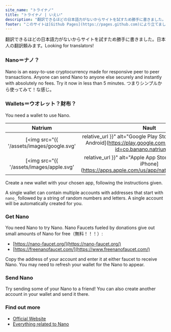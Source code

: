 ```yaml
---
site_name: "トライナノ"
title: "トライナノ | いえい"
description: "翻訳できるほどの日本語力がないからサイトを試すため勝手に書きました。日本人の翻訳頼みます。Looking for translators!"
footer: "このサイトは[Github Pages](https://pages.github.com)により立てました。 [nano.org](https://nano.org)に一線関係ありません。"
---
```


翻訳できるほどの日本語力がないからサイトを試すため勝手に書きました。日本人の翻訳頼みます。Looking for translators!

### Nano＝ナノ？

Nano is an easy-to-use cryptocurrency made for responsive peer to peer transactions. Anyone can send Nano to anyone else securely and instantly with absolutely no fees. Try it now in less than 5 minutes. つまりシンプルから使ってみて！な感じ。

### Wallets＝ウオレット？財布？

You need a wallet to use Nano. 

| Natrium |  Nault  |
| :-----: | :-----: |
| [<img src="{{ '/assets/images/google.svg' | relative_url }}" alt="Google Play Store" width="100%"/><br>Android](https://play.google.com/store/apps/details?id=co.banano.natriumwallet) | [<img src="{{ '/assets/images/nault.svg' | relative_url }}" alt="Nault Web" width="100%"/><br>Web](https://nault.cc)
| [<img src="{{ '/assets/images/apple.svg' | relative_url }}" alt="Apple App Store" width="100%"/><br>iPhone](https://apps.apple.com/us/app/natrium/id1451425707) | [<img src="{{ '/assets/images/github.svg' | relative_url }}" alt="Github" width="100%"/><br>Desktop](https://github.com/Nault/Nault/releases)

Create a new wallet with your chosen app, following the instructions given. 

A single wallet can contain multiple accounts with addresses that start with `nano_` followed by a string of random numbers and letters. A single account will be automatically created for you. 

### Get Nano

You need Nano to try Nano. Nano Faucets fueled by donations give out small amounts of Nano for free（無料！！！）:

* [https://nano-faucet.org/](https://nano-faucet.org/)
* [https://freenanofaucet.com/](https://www.freenanofaucet.com/)

Copy the address of your account and enter it at either faucet to receive Nano. You may need to refresh your wallet for the Nano to appear. 

### Send Nano

Try sending some of your Nano to a friend! You can also create another account in your wallet and send it there.

### Find out more

* [Official Website](https://nano.org/)
* [Everything related to Nano](https://nanolinks.info/)
